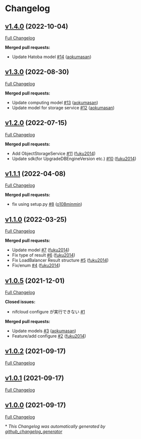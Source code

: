 # Changelog

## [v1.4.0](https://github.com/nifcloud/nifcloud-cli/tree/v1.4.0) (2022-10-04)

[Full Changelog](https://github.com/nifcloud/nifcloud-cli/compare/v1.3.0...v1.4.0)

**Merged pull requests:**

- Update Hatoba model [\#14](https://github.com/nifcloud/nifcloud-cli/pull/14) ([aokumasan](https://github.com/aokumasan))

## [v1.3.0](https://github.com/nifcloud/nifcloud-cli/tree/v1.3.0) (2022-08-30)

[Full Changelog](https://github.com/nifcloud/nifcloud-cli/compare/v1.2.0...v1.3.0)

**Merged pull requests:**

- Update computing model [\#13](https://github.com/nifcloud/nifcloud-cli/pull/13) ([aokumasan](https://github.com/aokumasan))
- Update model for storage service [\#12](https://github.com/nifcloud/nifcloud-cli/pull/12) ([aokumasan](https://github.com/aokumasan))

## [v1.2.0](https://github.com/nifcloud/nifcloud-cli/tree/v1.2.0) (2022-07-15)

[Full Changelog](https://github.com/nifcloud/nifcloud-cli/compare/v1.1.1...v1.2.0)

**Merged pull requests:**

- Add ObjectStorageService [\#11](https://github.com/nifcloud/nifcloud-cli/pull/11) ([fuku2014](https://github.com/fuku2014))
- Update sdk\(for UpgradeDBEngineVersion etc.\) [\#10](https://github.com/nifcloud/nifcloud-cli/pull/10) ([fuku2014](https://github.com/fuku2014))

## [v1.1.1](https://github.com/nifcloud/nifcloud-cli/tree/v1.1.1) (2022-04-08)

[Full Changelog](https://github.com/nifcloud/nifcloud-cli/compare/v1.1.0...v1.1.1)

**Merged pull requests:**

- fix using setup.py [\#8](https://github.com/nifcloud/nifcloud-cli/pull/8) ([o108minmin](https://github.com/o108minmin))

## [v1.1.0](https://github.com/nifcloud/nifcloud-cli/tree/v1.1.0) (2022-03-25)

[Full Changelog](https://github.com/nifcloud/nifcloud-cli/compare/v1.0.5...v1.1.0)

**Merged pull requests:**

- Update model [\#7](https://github.com/nifcloud/nifcloud-cli/pull/7) ([fuku2014](https://github.com/fuku2014))
- Fix type of result [\#6](https://github.com/nifcloud/nifcloud-cli/pull/6) ([fuku2014](https://github.com/fuku2014))
- Fix LoadBalancer Result structure [\#5](https://github.com/nifcloud/nifcloud-cli/pull/5) ([fuku2014](https://github.com/fuku2014))
- Fix/enum [\#4](https://github.com/nifcloud/nifcloud-cli/pull/4) ([fuku2014](https://github.com/fuku2014))

## [v1.0.5](https://github.com/nifcloud/nifcloud-cli/tree/v1.0.5) (2021-12-01)

[Full Changelog](https://github.com/nifcloud/nifcloud-cli/compare/v1.0.2...v1.0.5)

**Closed issues:**

- nifcloud configure が実行できない [\#1](https://github.com/nifcloud/nifcloud-cli/issues/1)

**Merged pull requests:**

- Update models [\#3](https://github.com/nifcloud/nifcloud-cli/pull/3) ([aokumasan](https://github.com/aokumasan))
- Feature/add configure [\#2](https://github.com/nifcloud/nifcloud-cli/pull/2) ([fuku2014](https://github.com/fuku2014))

## [v1.0.2](https://github.com/nifcloud/nifcloud-cli/tree/v1.0.2) (2021-09-17)

[Full Changelog](https://github.com/nifcloud/nifcloud-cli/compare/v1.0.1...v1.0.2)

## [v1.0.1](https://github.com/nifcloud/nifcloud-cli/tree/v1.0.1) (2021-09-17)

[Full Changelog](https://github.com/nifcloud/nifcloud-cli/compare/v1.0.0...v1.0.1)

## [v1.0.0](https://github.com/nifcloud/nifcloud-cli/tree/v1.0.0) (2021-09-17)

[Full Changelog](https://github.com/nifcloud/nifcloud-cli/compare/a2e693fd48c526157811f5360b6a170dad0e7e33...v1.0.0)



\* *This Changelog was automatically generated by [github_changelog_generator](https://github.com/github-changelog-generator/github-changelog-generator)*
